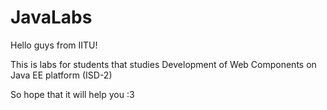 # JavaLabs
Hello guys from IITU!

This is labs for students that studies Development of Web Components on Java EE platform (ISD-2)

So hope that it will help you :3

